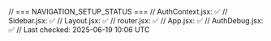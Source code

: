 // === NAVIGATION_SETUP_STATUS ===
// AuthContext.jsx: ✅
// Sidebar.jsx: ✅
// Layout.jsx: ✅
// router.jsx: ✅
// App.jsx: ✅
// AuthDebug.jsx: ✅
// Last checked: 2025-06-19 10:06 UTC
